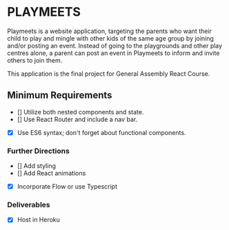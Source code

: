 # PLAYMEETS

Playmeets is a website application, targeting the parents who want their child to play and mingle with other kids of the same age group by joining and/or posting an event. Instead of going to the playgrounds and other play centres alone, a parent can post an event in Playmeets to inform and invite others to join them. 

This application is the final project for General Assembly React Course.

## Minimum Requirements

- [] Utilize both nested components and state.
- [] Use React Router and include a nav bar.
- [x] Use ES6 syntax; don't forget about functional components.

### Further Directions
- [] Add styling
- [] Add React animations
- [x] Incorporate Flow or use Typescript

### Deliverables
- [x] Host in Heroku 

